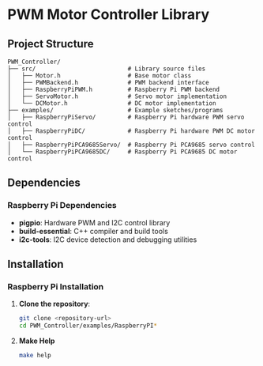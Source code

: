 # PWM Motor Controller Library

## Project Structure

```
PWM_Controller/
├── src/                          # Library source files
│   ├── Motor.h                   # Base motor class
│   ├── PWMBackend.h              # PWM backend interface
│   ├── RaspberryPiPWM.h          # Raspberry Pi PWM backend
│   ├── ServoMotor.h              # Servo motor implementation
│   └── DCMotor.h                 # DC motor implementation
├── examples/                     # Example sketches/programs
│   ├── RaspberryPiServo/         # Raspberry Pi hardware PWM servo control
│   ├── RaspberryPiDC/            # Raspberry Pi hardware PWM DC motor control
│   ├── RaspberryPiPCA9685Servo/  # Raspberry Pi PCA9685 servo control
│   └── RaspberryPiPCA9685DC/     # Raspberry Pi PCA9685 DC motor control
```
## Dependencies

### Raspberry Pi Dependencies
- **pigpio**: Hardware PWM and I2C control library
- **build-essential**: C++ compiler and build tools
- **i2c-tools**: I2C device detection and debugging utilities

## Installation

### Raspberry Pi Installation
1. **Clone the repository**:
   ```bash
   git clone <repository-url>
   cd PWM_Controller/examples/RaspberryPI*
   ```

2. **Make Help**
   ```bash
   make help
   ```